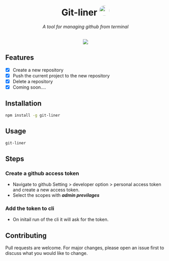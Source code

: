 <h1 align="center"> Git-liner <img height="32rem" style="border-radius:100px;" src="https://user-images.githubusercontent.com/71365444/236141951-74595cf8-9651-4970-ae2c-eff2c0df0840.png" />
 </h1>
<p align="center">
<i>A tool for managing github from terminal</i>
<br>
<br>
</p>

<!-- <p align="center">
<img src="https://img.shields.io/github/license/anandukch/GhCli?style=for-the-badge" />
<img src="https://img.shields.io/github/stars/anandukch/GhCli?style=for-the-badge" />
<img src="https://img.shields.io/github/forks/anandukch/GhCli?style=for-the-badge" />
<img src="https://img.shields.io/github/issues/anandukch/GhCli?style=for-the-badge" />
<img src="https://img.shields.io/github/issues-pr/anandukch/GhCli?style=for-the-badge" />
</p> -->

<p align="center">
<img src="https://user-images.githubusercontent.com/71365444/236147240-7b4677eb-7572-4e61-aa70-95d4c552074f.gif" alt="  "/>
</p>

## Features

- [x] Create a new repository
- [x] Push the current project to the new repository
- [x] Delete a repository
- [x] Coming soon....

## Installation

```bash
npm install -g git-liner
```

## Usage

```bash
git-liner
```

## Steps

### Create a github access token

- Navigate to github Setting > developer option > personal access token and create a new access token.
- Select the scopes with ***admin previlages***


### Add the token to cli

- On initail run of the cli it will ask for the token.

## Contributing

Pull requests are welcome. For major changes, please open an issue first to discuss what you would like to change.
